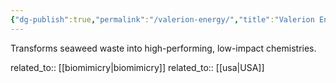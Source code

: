 ```yaml
---
{"dg-publish":true,"permalink":"/valerion-energy/","title":"Valerion Energy"}
---
```



Transforms seaweed waste into high-performing, low-impact chemistries.

related_to:: [[biomimicry\|biomimicry]]
related_to:: [[usa\|USA]]
